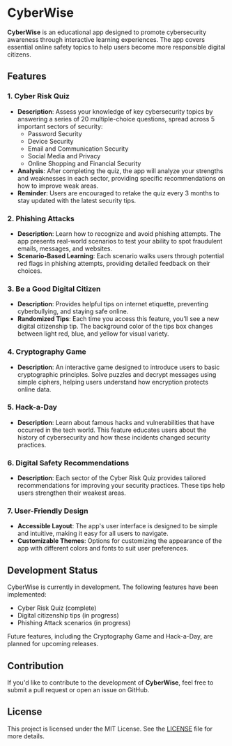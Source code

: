 # CyberWise

**CyberWise** is an educational app designed to promote cybersecurity awareness through interactive learning experiences. The app covers essential online safety topics to help users become more responsible digital citizens.

## Features

### 1. **Cyber Risk Quiz**
   - **Description**: Assess your knowledge of key cybersecurity topics by answering a series of 20 multiple-choice questions, spread across 5 important sectors of security:
     - Password Security
     - Device Security
     - Email and Communication Security
     - Social Media and Privacy
     - Online Shopping and Financial Security
   - **Analysis**: After completing the quiz, the app will analyze your strengths and weaknesses in each sector, providing specific recommendations on how to improve weak areas.
   - **Reminder**: Users are encouraged to retake the quiz every 3 months to stay updated with the latest security tips.

### 2. **Phishing Attacks**
   - **Description**: Learn how to recognize and avoid phishing attempts. The app presents real-world scenarios to test your ability to spot fraudulent emails, messages, and websites. 
   - **Scenario-Based Learning**: Each scenario walks users through potential red flags in phishing attempts, providing detailed feedback on their choices.

### 3. **Be a Good Digital Citizen**
   - **Description**: Provides helpful tips on internet etiquette, preventing cyberbullying, and staying safe online.
   - **Randomized Tips**: Each time you access this feature, you’ll see a new digital citizenship tip. The background color of the tips box changes between light red, blue, and yellow for visual variety.

### 4. **Cryptography Game**
   - **Description**: An interactive game designed to introduce users to basic cryptographic principles. Solve puzzles and decrypt messages using simple ciphers, helping users understand how encryption protects online data.

### 5. **Hack-a-Day**
   - **Description**: Learn about famous hacks and vulnerabilities that have occurred in the tech world. This feature educates users about the history of cybersecurity and how these incidents changed security practices.

### 6. **Digital Safety Recommendations**
   - **Description**: Each sector of the Cyber Risk Quiz provides tailored recommendations for improving your security practices. These tips help users strengthen their weakest areas.

### 7. **User-Friendly Design**
   - **Accessible Layout**: The app's user interface is designed to be simple and intuitive, making it easy for all users to navigate.
   - **Customizable Themes**: Options for customizing the appearance of the app with different colors and fonts to suit user preferences.

## Development Status
CyberWise is currently in development. The following features have been implemented:
- Cyber Risk Quiz (complete)
- Digital citizenship tips (in progress)
- Phishing Attack scenarios (in progress)

Future features, including the Cryptography Game and Hack-a-Day, are planned for upcoming releases.

## Contribution
If you'd like to contribute to the development of **CyberWise**, feel free to submit a pull request or open an issue on GitHub.

## License
This project is licensed under the MIT License. See the [LICENSE](LICENSE) file for more details.
